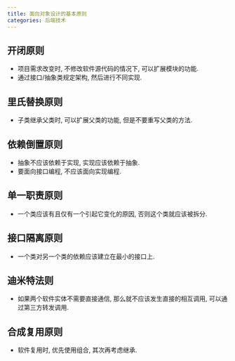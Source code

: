 ```yaml
---
title: 面向对象设计的基本原则
categories: 后端技术
---
```




## 开闭原则

* 项目需求改变时, 不修改软件源代码的情况下, 可以扩展模块的功能.
* 通过接口/抽象类规定架构, 然后进行不同实现.



## 里氏替换原则

* 子类继承父类时, 可以扩展父类的功能, 但是不要重写父类的方法.



## 依赖倒置原则

* 抽象不应该依赖于实现, 实现应该依赖于抽象.
* 要面向接口编程, 不应该面向实现编程.



## 单一职责原则

* 一个类应该有且仅有一个引起它变化的原因, 否则这个类就应该被拆分.



## 接口隔离原则

* 一个类对另一个类的依赖应该建立在最小的接口上.



## 迪米特法则

* 如果两个软件实体不需要直接通信, 那么就不应该发生直接的相互调用, 可以通过第三方转发调用.



## 合成复用原则

* 软件复用时, 优先使用组合, 其次再考虑继承.